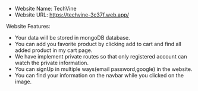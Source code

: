 * Website Name: TechVine
* Website URL: https://techvine-3c37f.web.app/

Website Features:

* Your data will be stored in mongoDB database.
* You can add you favorite product by clicking add to cart and find all added product in my cart page. 
* We have implement private routes so that only registered account can watch the private information.
* You can signUp in multiple ways(email password,google) in the website.
* You can find your information on the navbar while you clicked on the image.


